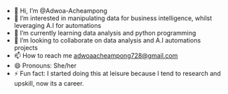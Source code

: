- 👋 Hi, I’m @Adwoa-Acheampong
- 👀 I’m interested in manipulating data for business intelligence, whilst leveraging A.I for automations
- 🌱 I’m currently learning data analysis and python programming
- 💞️ I’m looking to collaborate on data analysis and A.I automations projects 
- 📫 How to reach me adwoaacheampong728@gmail.com
- 😄 Pronouns: She/her
- ⚡ Fun fact: I started doing this at leisure because I tend to research and upskill, now its a career. 

<!---
Adwoa-Acheampong/Adwoa-Acheampong is a ✨ special ✨ repository because its `README.md` (this file) appears on your GitHub profile.
You can click the Preview link to take a look at your changes.
--->
